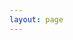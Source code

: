 ```yaml
---
layout: page
---
```


<script setup>
import {
  VPTeamPage,
  VPTeamPageTitle,
  VPTeamMembers,
  VPTeamPageSection
} from 'vitepress/theme'


const coreMembers = [
  {
    avatar: 'https://avatars.githubusercontent.com/u/5845193?v=4',
    name: 'Andras Bacsai',
    title: 'Founder',
    links: [
      { icon: 'github', link: 'https://github.com/' },
      { icon: 'twitter', link: 'https://twitter.com/' },
      { icon: 'expedia', link: 'https://google.com/' }
    ]
  },
  {
    avatar: 'https://avatars.githubusercontent.com/u/122374094?v=4',
    name: 'Peaklabs Dev',
    title: 'Core Developer',
    links: [
      { icon: 'github', link: 'https://github.com/' },
      { icon: 'twitter', link: 'https://twitter.com/' }
    ]
  },
  {
    avatar: 'https://avatars.githubusercontent.com/u/60715044?s=160&v=4',
    name: 'Member 3',
    title: 'Developer',
    links: [
      { icon: 'github', link: 'https://github.com/' },
      { icon: 'twitter', link: 'https://twitter.com/' }
    ]
  },
  {
    avatar: 'https://avatars.githubusercontent.com/u/60715044?s=160&v=4',
    name: 'Member 4',
    title: 'Developer',
    links: [
      { icon: 'github', link: 'https://github.com/' },
      { icon: 'twitter', link: 'https://twitter.com/' }
    ]
  },
  {
    avatar: 'https://avatars.githubusercontent.com/u/60715044?s=160&v=4',
    name: 'Member 5',
    title: 'Developer',
    links: [
      { icon: 'github', link: 'https://github.com/' },
      { icon: 'twitter', link: 'https://twitter.com/' }
    ]
  },
  {
    avatar: 'https://avatars.githubusercontent.com/u/60715044?s=160&v=4',
    name: 'Member 6',
    title: 'Developer',
    links: [
      { icon: 'github', link: 'https://github.com/' },
      { icon: 'twitter', link: 'https://twitter.com/' }
    ]
  },
  {
    avatar: 'https://avatars.githubusercontent.com/u/60715044?s=160&v=4',
    name: 'Member 6',
    title: 'Developer',
    links: [
      { icon: 'github', link: 'https://github.com/' },
      { icon: 'twitter', link: 'https://twitter.com/' }
    ]
  },
  {
    avatar: 'https://avatars.githubusercontent.com/u/60715044?s=160&v=4',
    name: 'Member 6',
    title: 'Developer',
    links: [
      { icon: 'github', link: 'https://github.com/' },
      { icon: 'twitter', link: 'https://twitter.com/' }
    ]
  }
]

const sponsors = [
  {
    avatar: 'https://avatars.githubusercontent.com/u/60715044?s=160&v=4',
    name: 'Hetzner',
    links: [
      { icon: 'github', link: 'https://github.com/' },
      { icon: 'twitter', link: 'https://twitter.com/' },
    ]
  },
  {
    avatar: 'https://avatars.githubusercontent.com/u/60715044?s=160&v=4',
    name: 'Logto',
    links: [
      { icon: 'github', link: 'https://github.com/' },
      { icon: 'twitter', link: 'https://twitter.com/' },
    ]
  },
  {
    avatar: 'https://avatars.githubusercontent.com/u/60715044?s=160&v=4',
    name: 'Tolgee',
    links: [
      { icon: 'github', link: 'https://github.com/' },
      { icon: 'twitter', link: 'https://twitter.com/' },
    ]
  },
  {
    avatar: 'https://avatars.githubusercontent.com/u/60715044?s=160&v=4',
    name: 'QuantCDN',
    links: [
      { icon: 'github', link: 'https://github.com/' },
      { icon: 'twitter', link: 'https://twitter.com/' },
    ]
  },
  {
    avatar: 'https://avatars.githubusercontent.com/u/60715044?s=160&v=4',
    name: 'Arcjet',
    links: [
      { icon: 'github', link: 'https://github.com/' },
      { icon: 'twitter', link: 'https://twitter.com/' },
    ]
  },
  {
    avatar: 'https://avatars.githubusercontent.com/u/60715044?s=160&v=4',
    name: 'ubicloud',
    links: [
      { icon: 'github', link: 'https://github.com/' },
      { icon: 'twitter', link: 'https://twitter.com/' },
    ]
  },
  {
    avatar: 'https://avatars.githubusercontent.com/u/60715044?s=160&v=4',
    name: 'algora',
    links: [
      { icon: 'github', link: 'https://github.com/' },
      { icon: 'twitter', link: 'https://twitter.com/' },
    ]
  },
  {
    avatar: 'https://avatars.githubusercontent.com/u/60715044?s=160&v=4',
    name: 'comit.',
    links: [
      { icon: 'github', link: 'https://github.com/' },
      { icon: 'twitter', link: 'https://twitter.com/' },
    ]
  },
  {
    avatar: 'https://avatars.githubusercontent.com/u/60715044?s=160&v=4',
    name: 'Syntax',
    links: [
      { icon: 'github', link: 'https://github.com/' },
      { icon: 'twitter', link: 'https://twitter.com/' },
    ]
  }
]
</script>

<VPTeamPage>
  <VPTeamPageTitle>
    <template #title>
      CoolLabs Team
    </template>
    <template #lead>
      The development of Coolify is guided by an international team, some of whom have chosen to be featured below.
    </template>
  </VPTeamPageTitle>

  <!-- Core Team Members Section -->
  <VPTeamMembers size="small" :members="coreMembers" />

  <!-- sponsors Section -->
  <VPTeamPageSection>
    <template #title>Sponsors</template>
    <template #lead>
      We have amazing sponsors who support the development of Coolify.
    </template>
    <template #members>
      <VPTeamMembers size="small" :members="sponsors" />
    </template>
  </VPTeamPageSection>
</VPTeamPage>
